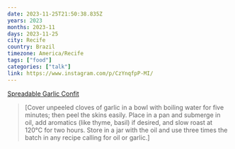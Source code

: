 ```yaml
---
date: 2023-11-25T21:50:38.835Z
years: 2023
months: 2023-11
days: 2023-11-25
city: Recife
country: Brazil
timezone: America/Recife
tags: ["food"]
categories: ["talk"]
link: https://www.instagram.com/p/CzYnqfpP-MI/
---
```

[Spreadable Garlic Confit](https://www.instagram.com/p/CzYnqfpP-MI/)

> [Cover unpeeled cloves of garlic in a bowl with boiling water for five minutes; then peel the skins easily. Place in a pan and submerge in oil, add aromatics (like thyme, basil) if desired, and slow roast at 120°C for two hours. Store in a jar with the oil and use three times the batch in any recipe calling for oil or garlic.]
